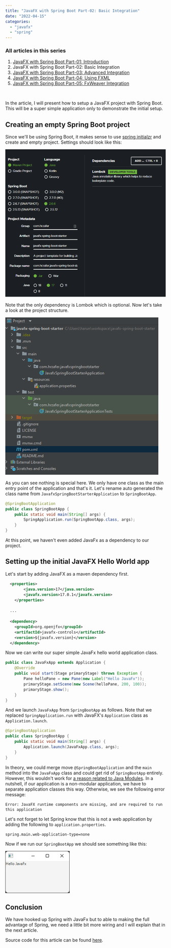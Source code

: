 ```yaml
---
title: "JavaFX with Spring Boot Part-02: Basic Integration"
date: "2022-04-15"
categories: 
  - "javafx"
  - "spring"
---
```


<script>
    import '$lib/styles/prism-one-dark.css';
</script>

<!-- Markdown content here -->

<div class="table-of-contents"> 

### All articles in this series
1. [JavaFX with Spring Boot Part-01: Introduction](/blog/javafx-spring-boot-01)
2. JavaFX with Spring Boot Part-02: Basic Integration
3. [JavaFX with Spring Boot Part-03: Advanced Integration](/blog/javafx-spring-boot-03)
4. [JavaFX with Spring Boot Part-04: Using FXML](/blog/javafx-spring-boot-04)
5. [JavaFX with Spring Boot Part-05: FxWeaver Integration](/blog/javafx-spring-boot-05)

</div>


<br>

In the article, I will present how to setup a JavaFX project with Spring Boot. This will be a super simple application only to demonstrate the initial setup.

## Creating an empty Spring Boot project

Since we'll be using Spring Boot, it makes sense to use [spring initialzr](https://start.spring.io/) and create and empty project. Settings should look like this:

![spring initialz configuration](/images/blog/javafx-spring-boot-starter-02-01.png)

Note that the only dependency is Lombok which is optional. Now let's take a look at the project structure.

![spring boot project structure](/images/blog/javafx-spring-boot-starter-02-02.png)

As you can see nothing is special here. We only have one class as the main entry point of the application and that's it. Let's rename auto generated the class name from `JavafxSpringBootStarterApplication` to `SpringBootApp`.

```java
@SpringBootApplication
public class SpringBootApp {
	public static void main(String[] args) {
		SpringApplication.run(SpringBootApp.class, args);
	}
}
```

At this point, we haven't even added JavaFx as a dependency to our project.


## Setting up the initial JavaFX Hello World app

Let's start by adding JavaFX as a maven dependency first.

```xml
  <properties>
		<java.version>17</java.version>
		<javafx.version>17.0.1</javafx.version>
	</properties>

  ...

  <dependency>
    <groupId>org.openjfx</groupId>
    <artifactId>javafx-controls</artifactId>
    <version>${javafx.version}</version>
  </dependency>
```

Now we can write our super simple JavaFx hello world application class.

```java
public class JavaFxApp extends Application {
    @Override
    public void start(Stage primaryStage) throws Exception {
        Pane helloPane = new Pane(new Label("Hello JavaFx"));
        primaryStage.setScene(new Scene(helloPane, 200, 100));
        primaryStage.show();
    }
}
```

And we launch `JavaFxApp` from `SpringBootApp` as follows. Note that we replaced `SpringApplication.run` with JavaFX's `Application` class as `Application.launch`.

```java
@SpringBootApplication
public class SpringBootApp {
    public static void main(String[] args) {
        Application.launch(JavaFxApp.class, args);
    }
}
```

In theory, we could merge move `@SpringBootApplication` and the `main` method into the `JavaFxApp` class and could get rid of `SpringBootApp` entirely. However, this wouldn't work for [a reason related to Java Modules](http://mail.openjdk.java.net/pipermail/openjfx-dev/2018-June/021977.html). In a nutshell, if our application is a non-modular application, we have to separate application classes this way. Otherwise, we see the following error message:

```text
Error: JavaFX runtime components are missing, and are required to run this application
```


Let's not forget to let Spring know that this is not a web application by adding the following to `application.properties`.

```properties
spring.main.web-application-type=none
```

Now if we run our `SpringBootApp` we should see something like this:


![spring boot project structure](/images/blog/javafx-spring-boot-starter-02-03.png)


## Conclusion

We have hooked up Spring with JavaFx but to able to making the full advantage of Spring, we need a little bit more wiring and I will explain that in the next article.

Source code for this article can be found [here](https://github.com/harunzafer/javafx-spring-boot-starter/releases/tag/v0.2). 
